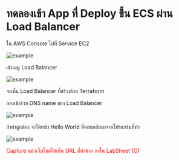 # ทดลองเข้า App ที่ Deploy ขึ้น ECS ผ่าน Load Balancer

ใน AWS Console ไปที่ Service EC2

![example](/saranonuan/scenarios/lab9/assets/aws_menu_ec2.png)

เข้าเมนู Load Balancer

![example](/saranonuan/scenarios/lab9/assets/load_balancer_menu.png)

จะเห็น Load Balancer ที่สร้างด้วย Terraform

ลองเข้าด้วย DNS name ของ Load Balancer

![example](/saranonuan/scenarios/lab9/assets/load_balancer_dns.png)

ถ้าทำถูกต้อง จะได้หน้า Hello World ที่ตอบกลับมาจากโปรแกรมที่ทำ

![example](/saranonuan/scenarios/lab9/assets/load_balancer_output_example.png)

<span style="color:red">Capture หน้าเว็บไซต์ให้เห็น URL ที่ทำด้วย ลงใน LabSheet (C)</span>
